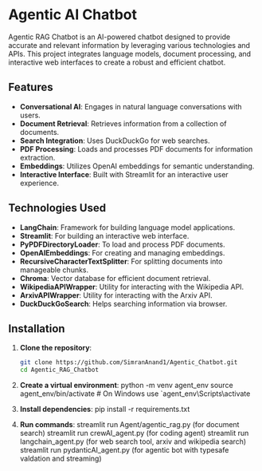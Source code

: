 # Agentic AI Chatbot

Agentic RAG Chatbot is an AI-powered chatbot designed to provide accurate and relevant information by leveraging various technologies and APIs. This project integrates language models, document processing, and interactive web interfaces to create a robust and efficient chatbot.

## Features

- **Conversational AI**: Engages in natural language conversations with users.
- **Document Retrieval**: Retrieves information from a collection of documents.
- **Search Integration**: Uses DuckDuckGo for web searches.
- **PDF Processing**: Loads and processes PDF documents for information extraction.
- **Embeddings**: Utilizes OpenAI embeddings for semantic understanding.
- **Interactive Interface**: Built with Streamlit for an interactive user experience.

## Technologies Used

- **LangChain**: Framework for building language model applications.
- **Streamlit**: For building an interactive web interface.
- **PyPDFDirectoryLoader**: To load and process PDF documents.
- **OpenAIEmbeddings**: For creating and managing embeddings.
- **RecursiveCharacterTextSplitter**: For splitting documents into manageable chunks.
- **Chroma**: Vector database for efficient document retrieval.
- **WikipediaAPIWrapper**: Utility for interacting with the Wikipedia API.
- **ArxivAPIWrapper**: Utility for interacting with the Arxiv API.
- **DuckDuckGoSearch**: Helps searching information via browser.

## Installation

1. **Clone the repository**:
   ```sh
   git clone https://github.com/SimranAnand1/Agentic_Chatbot.git
   cd Agentic_RAG_Chatbot

2. **Create a virtual environment**:
python -m venv agent_env
source agent_env/bin/activate  # On Windows use `agent_env\Scripts\activate

3. **Install dependencies**:
pip install -r requirements.txt

4. **Run commands**:
streamlit run Agent/agentic_rag.py (for document search)
streamlit run crewAI_agent.py  (for coding agent)
streamlit run langchain_agent.py  (for web search tool, arxiv and wikipedia search)
streamlit run pydanticAI_agent.py  (for agentic bot with typesafe valdation and streaming)
